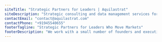 ```yaml
---
siteTitle: "Strategic Partners for Leaders | Aquilastrat"
siteDescription: "Strategic consulting and data management services for founders and growing companies. Understated strategy that delivers results."
contactEmail: "contact@aquilastrat.com"
contactPhone: "+91945540655"
footerTagline: "Strategic Partners for Leaders Who Move Markets"
footerDescription: "We work with a small number of founders and executives to isolate the problems that matter, and act on them with precision."
---
```

